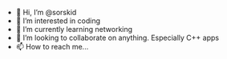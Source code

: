 - 👋 Hi, I’m @sorskid
- 👀 I’m interested in coding
- 🌱 I’m currently learning networking
- 💞️ I’m looking to collaborate on anything. Especially C++ apps
- 📫 How to reach me...

<!---
sorskid/sorskid is a ✨ special ✨ repository because its `README.md` (this file) appears on your GitHub profile.
You can click the Preview link to take a look at your changes.
--->
